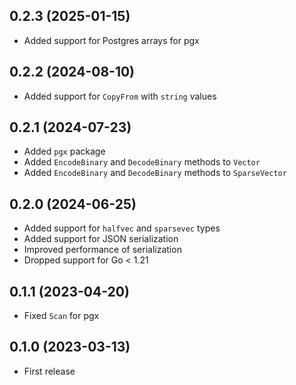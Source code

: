 ## 0.2.3 (2025-01-15)

- Added support for Postgres arrays for pgx

## 0.2.2 (2024-08-10)

- Added support for `CopyFrom` with `string` values

## 0.2.1 (2024-07-23)

- Added `pgx` package
- Added `EncodeBinary` and `DecodeBinary` methods to `Vector`
- Added `EncodeBinary` and `DecodeBinary` methods to `SparseVector`

## 0.2.0 (2024-06-25)

- Added support for `halfvec` and `sparsevec` types
- Added support for JSON serialization
- Improved performance of serialization
- Dropped support for Go < 1.21

## 0.1.1 (2023-04-20)

- Fixed `Scan` for pgx

## 0.1.0 (2023-03-13)

- First release
